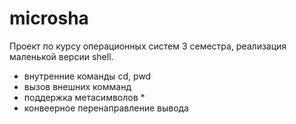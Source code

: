 # microsha

Проект по курсу операционных систем 3 семестра, реализация маленькой версии shell.

- внутренние команды cd, pwd
- вызов внешних комманд
- поддержка метасимволов *
- конвеерное перенаправление вывода
